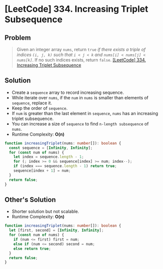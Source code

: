 # [LeetCode] 334. Increasing Triplet Subsequence

## Problem

> Given an integer array `nums`, return `true` _if there exists a triple of indices `(i, j, k)` such that `i < j < k` and `nums[i] < nums[j] < nums[k]`_. If no such indices exists, return `false`.
> [[LeetCode] 334. Increasing Triplet Subsequence](https://leetcode.com/problems/increasing-triplet-subsequence/description/?envType=study-plan&id=data-structure-ii)

## Solution

- Create a `sequence` array to record increasing sequence.
- While iterate over `nums`, if the `num` in `nums` is smaller than elements of `sequence`, replace it.
- Keep the order of `sequence`.
- If `num` is greater than the last element in `sequence`, `nums` has an increasing triplet subsequence.
- You can increase a size of `sequence` to find `n-length subsequence` of `nums`.
- Runtime Complexity: **O(n)**

```typescript
function increasingTriplet(nums: number[]): boolean {
  const sequence = [Infinity, Infinity];
  for (const num of nums) {
    let index = sequence.length - 1;
    for (; index >= 0 && sequence[index] >= num; index--);
    if (index === sequence.length - 1) return true;
    sequence[index + 1] = num;
  }
  return false;
}
```

## Other's Solution

- Shorter solution but not scalable.
- Runtime Complexity: **O(n)**

```typescript
function increasingTriplet(nums: number[]): boolean {
  let [first, second] = [Infinity, Infinity];
  for (const num of nums) {
    if (num <= first) first = num;
    else if (num <= second) second = num;
    else return true;
  }
  return false;
}
```
